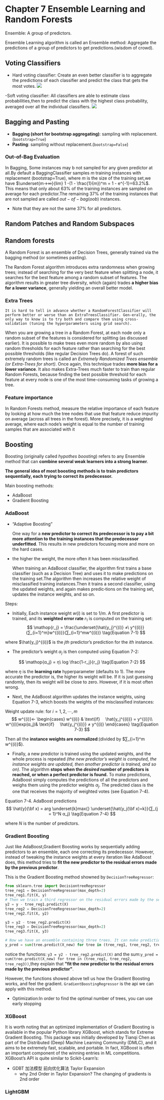 # Chapter 7 Ensemble Learning and Random Forests

Ensemble: A group of predictors.

 Ensemble Learning algorithm is called an Ensemble method:
Aggregate the predictions of a group of predictors to get predictions.(wisdom of crowd).

 ## Voting Classifiers

- Hard voting classifier:
 Create an even better classifier is to aggregate the predictions of each classifier and predict the class that gets the most votes. 
![](img/hardvote.png)

-Soft voting classifier:
All classifiers are able to estimate class probabilities,then to predict the class with the highest class probability, averaged over all the individual classifiers.
![](img/softvoteq.png)
## Bagging and Pasting

- **Bagging (short for bootstrap aggregating)**: sampling with replacement. (`bootstrap=True`)
- **Pasting**: sampling without replacement.(`bootstrap=False`)

### Out-of-Bag Evaluation

In Bagging, Some instances may b not  sampled for any given predictor at all.By default a BaggingClassifier samples $m$ training instances with replacement (bootstrap=True), where $m$ is the size of the training set,we have 
$\underset{m→∞}{lim} 1  -(1 - \frac{1}{m})^m = 1 - e^{-1}=63.2%$. 
This means that only about 63% of the training instances are sampled on average for each predictor.The remaining 37% of the training instances that are not sampled are called $out-of-bag (oob)$ instances. 
- Note that they are not the same 37% for all predictors.

## Random Patches and Random Subspaces

## Random forests

A Random Forest is an ensemble of Decision Trees, generally trained via the bagging method (or sometimes pasting).

The Random Forest algorithm introduces extra randomness when growing trees; instead of searching for the very best feature when splitting a node, it searches for the best feature among a random subset of features. The algorithm results in greater tree diversity, which (again) trades **a higher bias for a lower variance**, generally yielding an overall better model.

### Extra Trees

`It is hard to tell in advance whether a RandomForestClassifier will perform better or worse than an ExtraTreesClassifier. Gen‐erally, the only way to know is to try both and compare them using cross-validation (tuning the hyperparameters using grid search).`

When you are growing a tree in a Random Forest, at each node only a random subset of the features is considered for splitting (as discussed earlier). It is possible to make trees even more random by also using random thresholds for each feature rather than searching for the best possible thresholds (like regular Decision Trees do).
A forest of such extremely random trees is called an $\textit{Extremely Randomized Trees ensemble (or Extra-Trees for short)}$. Once again, this technique trades **more bias for a lower variance**. It also makes Extra-Trees much faster to train than regular Random Forests, because finding the best possible threshold for each feature at every node is one of the most time-consuming tasks of growing a tree.

### Feature importance

In Random Forests method, measure the relative importance of each feature by looking at how much the tree nodes that use that feature reduce impurity on average (across all trees in the forest). More precisely, it is a weighted average, where each node’s weight is equal to the number of training samples that are associated with it

## Boosting

Boosting (originally called $hypothes\ boosting$) refers to any Ensemble method that can **combine several weak learners into a strong learner**. 

**The general idea of most boosting methods is to train predictors sequentially, each trying to correct its predecessor.**

Main boosting methods:
- AdaBoost
- Gradient Boosting

### AdaBoost

- “Adaptive Boosting”
    
    One way for a **new predictor to correct its predecessor is to pay a bit more attention to the training instances that the predecessor underfitted**. This results in new predictors focusing more and more on the hard cases.

- the higher the weight, the more often it has been misclassified.

    When training an AdaBoost classifier, the algorithm first trains a base classifier (such as a Decision Tree) and uses it to make predictions on the training set.The algorithm then increases the relative weight of misclassified training instances.Then it trains a second classifier, using the updated weights, and again makes predic‐tions on the training set, updates the instance weights, and so on.

Steps:

- Initially, Each instance weight $w(i)$ is set to $1/m$. A first predictor is trained, and its **weighted error rate** $r_1$ is computed on the training set:
$$
\mathop{r_j} = \frac{\underset{\hat{y_j}^{(i)} ≠\ y^{(i)}}{∑_{i=1}^m}w^{(i)}}{∑_{i=1}^mw^{(i)}}
\tag{Equation 7-1}
$$

where $\hat{y_j}^{(i)}$ is the $jth$ predictor’s prediction for the $ith$ instance.

- The predictor’s weight $α_j$ is then computed using Equation 7-2:

$$
\mathop{α_j} = η\ log \frac{1-r_j}{r_j}
\tag{Equation 7-2}
$$

where $η$ is the **learning rate** hyperparameter (defaults to 1). The more accurate the predictor is, the higher its weight will be. If it is just guessing randomly, then its weight will be close to zero. However, if it is most often wrong.

- Next, the AdaBoost algorithm updates the instance weights, using Equation 7-3, which boosts the weights of the misclassified instances:

Weight update rule: for $i=1,2,⋯,m$
$$
w^{(i)}←
\begin{cases}
w^{(i)} & \text{if}  \hat{y_j^{(i)}} = y^{(i)}\\
w^{(i)}exp(α_j)&  \text{if}  \hat{y_j^{(i)}} ≠ y^{(i)}
\end{cases}
\tag{Equation 7-3}
$$

Then all the **instance weights are normalized**:(divided by $∑_{i=1}^m w^{(i)}$).

- Finally, a new predictor is trained using the updated weights, and the whole process is repeated *(the new predictor’s weight is computed, the instance weights are updated, then another predictor is trained, and so on)*. The algorithm **stops when the $desired$ number of predictors is reached, or when a perfect predictor is found.** To make predictions, AdaBoost simply computes the predictions of all the predictors and weighs them using the predictor weights $α_j$. The predicted class is the one that receives the majority of weighted votes (see Equation 7-4).

Equation 7-4. AdaBoost predictions
$$
\hat{y}(\bf x) = arg \underset{k}max{} \underset{\hat{y_j(\bf x)=k}}{∑_{j = 1}^N α_j}
\tag{Equation  7-4}
$$

where $N$ is the number of predictors.

### Gradient Boosting

Just like AdaBoost,Gradient Boosting works by sequentially adding predictors to an ensemble, each one correcting its predecessor. However, instead of tweaking the instance weights at every iteration like AdaBoost does, this method tries to **fit the new predictor to the residual errors made by the previous predictor**.

This is the Gradient Boosting method showned by `DecisionTreeRegressor`: 


```python
from sklearn.tree import DecisiontreeRegressor
tree_reg1 = DecisionTreeRegressor(max_depth=2) 
tree_reg1.fit(X, y)
# Then we train a third regressor on the residual errors made by the second predictor: 
y2 = y - tree_reg1.predict(X) 
tree_reg2 = DecisionTreeRegressor(max_depth=2) 
tree_reg2.fit(X, y2) 

y3 = y2 - tree_reg2.predict(X) 
tree_reg3 = DecisionTreeRegressor(max_depth=2) 
tree_reg3.fit(X, y3) 

# Now we have an ensemble containing three trees. It can make predictions on a new instance simply by adding up the predictions of all the trees:
y_pred = sum(tree.predict(X_new) for tree in (tree_reg1, tree_reg2, tree_reg3))
```
notice the functions: `y3 = y2 - tree_reg2.predict(X)` and the sum:`y_pred = sum(tree.predict(X_new) for tree in (tree_reg1, tree_reg2, tree_reg3))`,they explain that **"fit the new predictor to the residual errors made by the previous predictor"**.

However, the functions showed above tell us how the Gradient Boosting works, and feel the gradient. `GradientBoostingRegressor` is the api we can apply with this method.

- Optimization:In order to find the optimal number of trees, you can use early stopping

### XGBoost

It is worth noting that an optimized implementation of Gradient Boosting is available in the popular Python library XGBoost, which stands for Extreme Gradient Boosting.
This package was initially developed by Tianqi Chen as part of the Distributed (Deep) Machine Learning Community (DMLC), and it aims to be extremely fast, scalable, and portable. In fact, XGBoost is often an important component of the winning entries in ML competitions. XGBoost’s API is quite similar to Scikit-Learn’s:

- GDBT 加法模型 前向优化算法 Taylor Expansion
  - why  2nd Order in Taylor Expansion? The changing of gradients is 2nd order



### LightGBM
